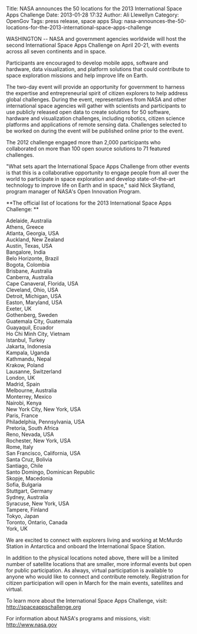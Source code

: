 Title: NASA announces the 50 locations for the 2013 International Space Apps Challenge
Date: 2013-01-28 17:32
Author: Ali Llewellyn
Category: OpenGov
Tags: press release, space apps
Slug: nasa-announces-the-50-locations-for-the-2013-international-space-apps-challenge

WASHINGTON -- NASA and government agencies worldwide will host the
second International Space Apps Challenge on April 20-21, with events
across all seven continents and in space.

Participants are encouraged to develop mobile apps, software and
hardware, data visualization, and platform solutions that could
contribute to space exploration missions and help improve life on Earth.

The two-day event will provide an opportunity for government to harness
the expertise and entrepreneurial spirit of citizen explorers to help
address global challenges. During the event, representatives from NASA
and other international space agencies will gather with scientists and
participants to use publicly released open data to create solutions for
50 software, hardware and visualization challenges, including robotics,
citizen science platforms and applications of remote sensing data.
Challenges selected to be worked on during the event will be published
online prior to the event.

The 2012 challenge engaged more than 2,000 participants who collaborated
on more than 100 open source solutions to 71 featured challenges.

"What sets apart the International Space Apps Challenge from other
events is that this is a collaborative opportunity to engage people from
all over the world to participate in space exploration and develop
state-of-the-art technology to improve life on Earth and in space," said
Nick Skytland, program manager of NASA's Open Innovation Program.

**The official list of locations for the 2013 International Space Apps
Challenge: **

Adelaide, Australia  
Athens, Greece  
Atlanta, Georgia, USA  
Auckland, New Zealand  
Austin, Texas, USA  
Bangalore, India  
Belo Horizonte, Brazil  
Bogota, Colombia  
Brisbane, Australia  
Canberra, Australia  
Cape Canaveral, Florida, USA  
Cleveland, Ohio, USA  
Detroit, Michigan, USA  
Easton, Maryland, USA  
Exeter, UK  
Gothenberg, Sweden  
Guatemala City, Guatemala  
Guayaquil, Ecuador  
Ho Chi Minh City, Vietnam  
Istanbul, Turkey  
Jakarta, Indonesia  
Kampala, Uganda  
Kathmandu, Nepal  
Krakow, Poland  
Lausanne, Switzerland  
London, UK  
Madrid, Spain  
Melbourne, Australia  
Monterrey, Mexico  
Nairobi, Kenya  
New York City, New York, USA  
Paris, France  
Philadelphia, Pennsylvania, USA  
Pretoria, South Africa  
Reno, Nevada, USA  
Rochester, New York, USA  
Rome, Italy  
San Francisco, California, USA  
Santa Cruz, Bolivia  
Santiago, Chile  
Santo Domingo, Dominican Republic  
Skopje, Macedonia  
Sofia, Bulgaria  
Stuttgart, Germany  
Sydney, Australia  
Syracuse, New York, USA  
Tampere, Finland  
Tokyo, Japan  
Toronto, Ontario, Canada  
York, UK

We are excited to connect with explorers living and working at McMurdo
Station in Antarctica and onboard the International Space Station.

In addition to the physical locations noted above, there will be a
limited number of satellite locations that are smaller, more informal
events but open for public participation. As always, virtual
participation is available to anyone who would like to connect and
contribute remotely. Registration for citizen participation will open in
March for the main events, satellites and virtual.

To learn more about the International Space Apps Challenge, visit:  
<http://spaceappschallenge.org>

For information about NASA's programs and missions, visit:  
<http://www.nasa.gov>

 
